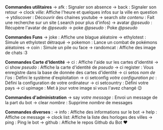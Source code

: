 **Commandes utilitaires**
-> afk : Signaler son absence
-> back : Signaler son retour
-> clock _ville_: Affiche l'heure et quelques infos sur la ville en question
-> ytdiscover : Découvrir des chaines youtube
-> search _site_ _contenu_ : Fait une recherche sur un site (.search pour plus d'infos)
-> avatar _@pseudo_ : Récupère l'avatar de _@pseudo_
-> poke _@pseudo_ : Poke _@pseudo_

**Commandes Funs**
-> joke : Affiche une blague aléatoire
-> ethylotest : Simule un ethylotest détraqué
-> pokemon : Lance un combat de pokémons aléatoires
-> coin : Simule un pile ou face
-> randomcat : Affiche des image de chats :3

**Commandes Carte d'Identité**
-> ci : Affiche l'aide sur les cartes d'identité
-> ci show _pseudo_ : Affiche la carte d'identité de _pseudo_
-> ci register : Vous enregistre dans la base de donnée des cartes d'identité
-> ci setos _nom de l'os_ : Défini le système d'exploitation
-> ci setconfig _votre configuration pc_ : Défini la configuration de votre ordinateur
-> ci setcountry : Défini votre pays 
-> ci upimage : Met à jour votre image si vous l'avez changé :wink:

**Commandes d'administration**
-> say _votre message_ : Envoi un message de la part du bot
-> clear _nombre_ : Supprime _nombre_ de messages

**Commandes diverses** :
-> info : Affiche des informations sur le bot
-> help : Affiche ce message
-> clock list: Affiche la liste des horloges des villes
-> ping : Ping le bot
-> github : Affiche le repos Github du Bot :heart:
